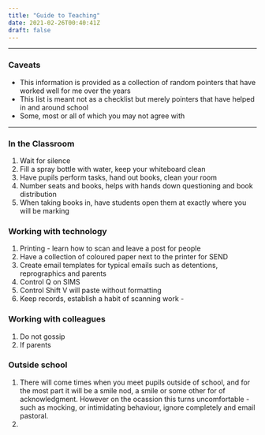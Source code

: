 ```yaml
---
title: "Guide to Teaching"
date: 2021-02-26T00:40:41Z
draft: false
---
```

---
### Caveats
- This information is provided as a collection of random pointers that have worked well for me over the years
- This list is meant not as a checklist but merely pointers that have helped in and around school
- Some, most or all of which you may not agree with
---

### In the Classroom

1. Wait for silence
2. Fill a spray bottle with water, keep your whiteboard clean
3. Have pupils perform tasks, hand out books, clean your room
4. Number seats and books, helps with hands down questioning and book distribution
5. When taking books in, have students open them at exactly where you will be marking

### Working with technology

1. Printing - learn how to scan and leave a post for people
2. Have a collection of coloured paper next to the printer for SEND
3. Create email templates for typical emails such as detentions, reprographics and parents
4. Control Q on SIMS
3. Control Shift V will paste without formatting
4. Keep records, establish a habit of scanning work -

### Working with colleagues

1. Do not gossip
2. If parents

### Outside school
1. There will come times when you meet pupils outside of school, and for the most part it will be a smile nod, a smile or some other for of acknowledgment. However on the ocassion this turns uncomfortable - such as mocking, or intimidating behaviour, ignore completely and email pastoral.
2.
